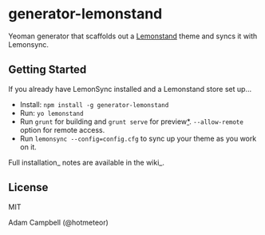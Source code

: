# generator-lemonstand 

Yeoman generator that scaffolds out a [Lemonstand](http://lemonstand.com) theme and syncs it with Lemonsync.


## Getting Started

If you already have LemonSync installed and a Lemonstand store set up...

- Install: `npm install -g generator-lemonstand`
- Run: `yo lemonstand`
- Run `grunt` for building and `grunt serve` for preview[*](#serve-note). `--allow-remote` option for remote access.
- Run `lemonsync --config=config.cfg` to sync up your theme as you work on it.

Full installation_ notes are available in the wiki_.


## License

MIT

Adam Campbell (@hotmeteor)
